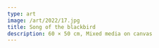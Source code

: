 ```yaml
---
type: art
image: /art/2022/17.jpg
title: Song of the blackbird
description: 60 × 50 cm, Mixed media on canvas
---
```

